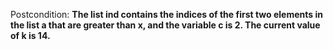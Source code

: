 Postcondition: **The list ind contains the indices of the first two elements in the list a that are greater than x, and the variable c is 2. The current value of k is 14.**